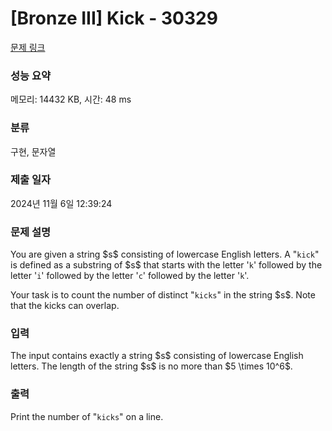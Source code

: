 # [Bronze III] Kick - 30329 

[문제 링크](https://www.acmicpc.net/problem/30329) 

### 성능 요약

메모리: 14432 KB, 시간: 48 ms

### 분류

구현, 문자열

### 제출 일자

2024년 11월 6일 12:39:24

### 문제 설명

<p>You are given a string $s$ consisting of lowercase English letters. A "<code>kick</code>" is defined as a substring of $s$ that starts with the letter '<code>k</code>' followed by the letter '<code>i</code>' followed by the letter '<code>c</code>' followed by the letter '<code>k</code>'.</p>

<p>Your task is to count the number of distinct "<code>kicks</code>" in the string $s$. Note that the kicks can overlap.</p>

### 입력 

 <p>The input contains exactly a string $s$ consisting of lowercase English letters. The length of the string $s$ is no more than $5 \times 10^6$.</p>

### 출력 

 <p>Print the number of "<code>kicks</code>" on a line.</p>


